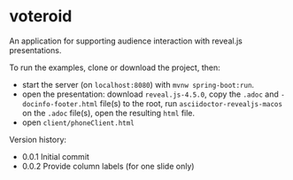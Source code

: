 # voteroid

An application for supporting audience interaction with reveal.js presentations.

To run the examples, clone or download the project, then:
- start the server (on `localhost:8080`) with `mvnw spring-boot:run`.
- open the presentation: download `reveal.js-4.5.0`, copy the `.adoc` and `-docinfo-footer.html` file(s) to the root, run `asciidoctor-revealjs-macos` on the `.adoc` file(s), open the resulting `html` file.
- open `client/phoneClient.html`

Version history:
- 0.0.1 Initial commit
- 0.0.2 Provide column labels (for one slide only)